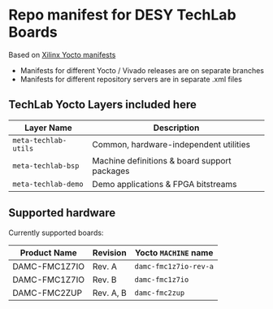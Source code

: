 # Repo manifest for DESY TechLab Boards

Based on [Xilinx Yocto manifests](https://github.com/Xilinx/yocto-manifests)

* Manifests for different Yocto / Vivado releases are on separate branches
* Manifests for different repository servers are in separate .xml files

## TechLab Yocto Layers included here

| Layer Name           | Description                                  |
|----------------------|----------------------------------------------|
| `meta-techlab-utils` | Common, hardware-independent utilities       |
| `meta-techlab-bsp`   | Machine definitions & board support packages |
| `meta-techlab-demo`  | Demo applications & FPGA bitstreams          |

## Supported hardware

Currently supported boards:

| Product Name         | Revision                 | Yocto `MACHINE` name    |
|----------------------|--------------------------|-------------------------|
| DAMC-FMC1Z7IO        | Rev. A                   | `damc-fmc1z7io-rev-a`   |
| DAMC-FMC1Z7IO        | Rev. B                   | `damc-fmc1z7io`         |
| DAMC-FMC2ZUP         | Rev. A, B                | `damc-fmc2zup`          |
